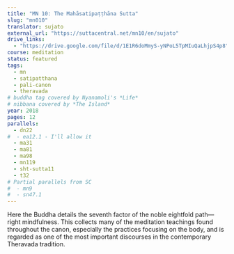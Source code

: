 ```yaml
---
title: "MN 10: The Mahāsatipaṭṭhāna Sutta"
slug: "mn010"
translator: sujato
external_url: "https://suttacentral.net/mn10/en/sujato"
drive_links:
  - "https://drive.google.com/file/d/1E1R6doMmyS-yNPoL5TpMIuQaLhjpS4p8"
course: meditation
status: featured
tags:
  - mn
  - satipatthana
  - pali-canon
  - theravada
# buddha tag covered by Nyanamoli's *Life*
# nibbana covered by *The Island*
year: 2018
pages: 12
parallels:
  - dn22
#  - ea12.1 - I'll allow it
  - ma31
  - ma81
  - ma98
  - mn119
  - sht-sutta11
  - t32
# Partial parallels from SC
#  - mn9
#  - sn47.1
---
```


Here the Buddha details the seventh factor of the noble eightfold path—right mindfulness. This collects many of the meditation teachings found throughout the canon, especially the practices focusing on the body, and is regarded as one of the most important discourses in the contemporary Theravada tradition.
